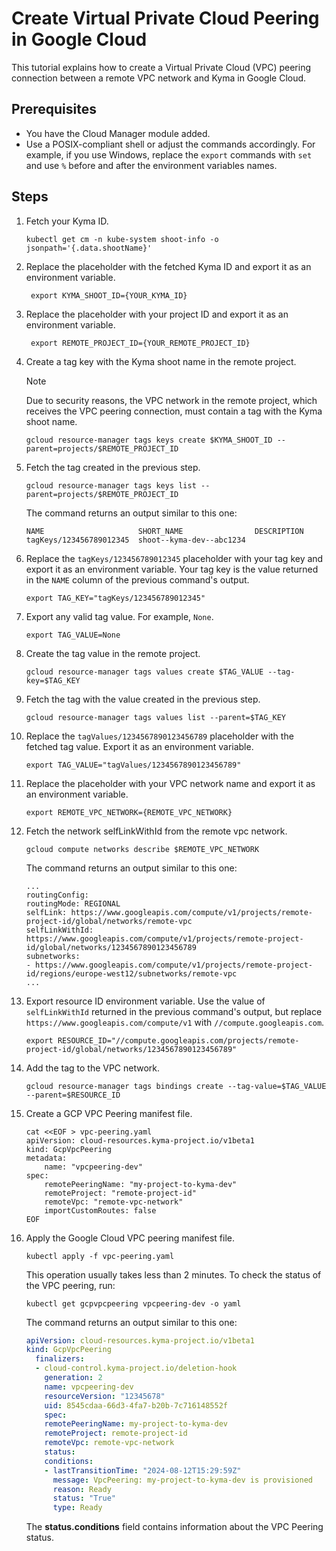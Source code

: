 # Create Virtual Private Cloud Peering in Google Cloud

This tutorial explains how to create a Virtual Private Cloud (VPC) peering connection between a remote VPC network and Kyma in Google Cloud.

## Prerequisites  <!-- {docsify-ignore} -->

- You have the Cloud Manager module added.
- Use a POSIX-compliant shell or adjust the commands accordingly. For example, if you use Windows, replace the `export` commands with `set` and use `%` before and after the environment variables names.

## Steps <!-- {docsify-ignore} -->

1. Fetch your Kyma ID.

    ```shell
   kubectl get cm -n kube-system shoot-info -o jsonpath='{.data.shootName}'
   ```

2. Replace the placeholder with the fetched Kyma ID and export it as an environment variable.

   ```shell
    export KYMA_SHOOT_ID={YOUR_KYMA_ID}
    ```

3. Replace the placeholder with your project ID and export it as an environment variable.

    ```shell
     export REMOTE_PROJECT_ID={YOUR_REMOTE_PROJECT_ID}
     ```

4. Create a tag key with the Kyma shoot name in the remote project.

   > [!NOTE]  
   > Due to security reasons, the VPC network in the remote project, which receives the VPC peering connection, must contain a tag with the Kyma shoot name.

   ```shell
   gcloud resource-manager tags keys create $KYMA_SHOOT_ID --parent=projects/$REMOTE_PROJECT_ID
   ```

5. Fetch the tag created in the previous step.

   ```shell
   gcloud resource-manager tags keys list --parent=projects/$REMOTE_PROJECT_ID
   ```

   The command returns an output similar to this one:

   ```console
   NAME                     SHORT_NAME                DESCRIPTION
   tagKeys/123456789012345  shoot--kyma-dev--abc1234
   ```

6. Replace the `tagKeys/123456789012345` placeholder with your tag key and export it as an environment variable. Your tag key is the value returned in the `NAME` column of the previous command's output.

    ```shell
    export TAG_KEY="tagKeys/123456789012345"
    ```

7. Export any valid tag value. For example, `None`.

    ```shell
    export TAG_VALUE=None
    ```

8. Create the tag value in the remote project.

    ```shell
    gcloud resource-manager tags values create $TAG_VALUE --tag-key=$TAG_KEY
    ```

9. Fetch the tag with the value created in the previous step.

    ```shell
    gcloud resource-manager tags values list --parent=$TAG_KEY
    ```

10. Replace the `tagValues/1234567890123456789` placeholder with the fetched tag value. Export it as an environment variable.

    ```shell
    export TAG_VALUE="tagValues/1234567890123456789"
    ```

11. Replace the placeholder with your VPC network name and export it as an environment variable.

    ```shell
    export REMOTE_VPC_NETWORK={REMOTE_VPC_NETWORK}
    ```

12. Fetch the network selfLinkWithId from the remote vpc network.

    ```shell
    gcloud compute networks describe $REMOTE_VPC_NETWORK
    ```

    The command returns an output similar to this one:

    ```shell
    ...
    routingConfig:
    routingMode: REGIONAL
    selfLink: https://www.googleapis.com/compute/v1/projects/remote-project-id/global/networks/remote-vpc
    selfLinkWithId: https://www.googleapis.com/compute/v1/projects/remote-project-id/global/networks/1234567890123456789
    subnetworks:
    - https://www.googleapis.com/compute/v1/projects/remote-project-id/regions/europe-west12/subnetworks/remote-vpc
    ...
    ```

13. Export resource ID environment variable. Use the value of `selfLinkWithId` returned in the previous command's output, but replace `https://www.googleapis.com/compute/v1` with `//compute.googleapis.com`.

    ```shell
    export RESOURCE_ID="//compute.googleapis.com/projects/remote-project-id/global/networks/1234567890123456789"
    ```

14. Add the tag to the VPC network.

    ```shell
    gcloud resource-manager tags bindings create --tag-value=$TAG_VALUE --parent=$RESOURCE_ID
    ```

15. Create a GCP VPC Peering manifest file.

    ```shell
    cat <<EOF > vpc-peering.yaml
    apiVersion: cloud-resources.kyma-project.io/v1beta1
    kind: GcpVpcPeering
    metadata:
        name: "vpcpeering-dev"
    spec:
        remotePeeringName: "my-project-to-kyma-dev"
        remoteProject: "remote-project-id"
        remoteVpc: "remote-vpc-network"
        importCustomRoutes: false
    EOF
    ```

16. Apply the Google Cloud VPC peering manifest file.

    ```shell
    kubectl apply -f vpc-peering.yaml
    ```

    This operation usually takes less than 2 minutes. To check the status of the VPC peering, run:

    ```shell
    kubectl get gcpvpcpeering vpcpeering-dev -o yaml
    ```

    The command returns an output similar to this one:

    ```yaml
    apiVersion: cloud-resources.kyma-project.io/v1beta1
    kind: GcpVpcPeering
      finalizers:
      - cloud-control.kyma-project.io/deletion-hook
        generation: 2
        name: vpcpeering-dev
        resourceVersion: "12345678"
        uid: 8545cdaa-66d3-4fa7-b20b-7c716148552f
        spec:
        remotePeeringName: my-project-to-kyma-dev
        remoteProject: remote-project-id
        remoteVpc: remote-vpc-network
        status:
        conditions:
        - lastTransitionTime: "2024-08-12T15:29:59Z"
          message: VpcPeering: my-project-to-kyma-dev is provisioned
          reason: Ready
          status: "True"
          type: Ready
    ```

    The **status.conditions** field contains information about the VPC Peering status.
